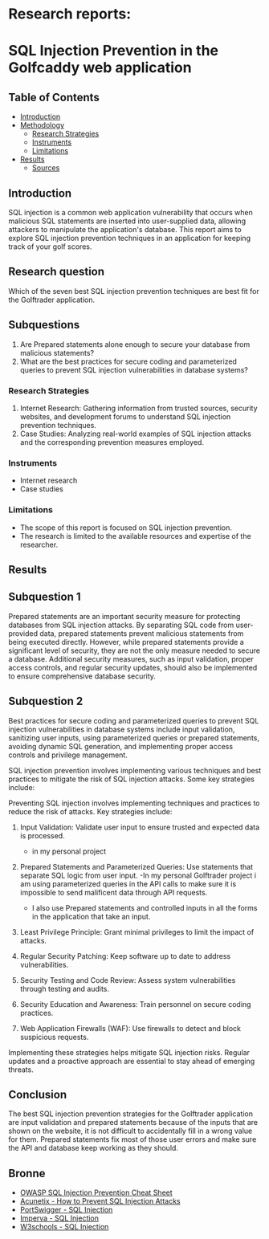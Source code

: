 <h1> Research reports: </h1>

 # SQL Injection Prevention in the Golfcaddy web application

## Table of Contents
- [Introduction](#introduction)
- [Methodology](#methodology)
  - [Research Strategies](#research-strategies)
  - [Instruments](#instruments)
  - [Limitations](#limitations)
- [Results](#results)
  - [Sources](#sources)

## Introduction
SQL injection is a common web application vulnerability that occurs when malicious SQL statements are inserted into user-supplied data, allowing attackers to manipulate the application's database. This report aims to explore SQL injection prevention techniques in an application for keeping track of your golf scores.

## Research question
Which of the seven best SQL injection prevention techniques are best fit for the Golftrader application.
## Subquestions
 1. Are Prepared statements alone enough to secure your database from malicious statements?
 2. What are the best practices for secure coding and parameterized queries to prevent SQL injection vulnerabilities in database systems?

### Research Strategies
1. Internet Research: Gathering information from trusted sources, security websites, and development forums to understand SQL injection prevention techniques.
2. Case Studies: Analyzing real-world examples of SQL injection attacks and the corresponding prevention measures employed.
 

### Instruments
- Internet research
- Case studies


### Limitations
- The scope of this report is focused on SQL injection prevention.
- The research is limited to the available resources and expertise of the researcher.

## Results

## Subquestion 1

Prepared statements are an important security measure for protecting databases from SQL injection attacks. By separating SQL code from user-provided data, prepared statements prevent malicious statements from being executed directly. However, while prepared statements provide a significant level of security, they are not the only measure needed to secure a database. Additional security measures, such as input validation, proper access controls, and regular security updates, should also be implemented to ensure comprehensive database security.


## Subquestion 2

Best practices for secure coding and parameterized queries to prevent SQL injection vulnerabilities in database systems include input validation, sanitizing user inputs, using parameterized queries or prepared statements, avoiding dynamic SQL generation, and implementing proper access controls and privilege management.




SQL injection prevention involves implementing various techniques and best practices to mitigate the risk of SQL injection attacks. Some key strategies include:

Preventing SQL injection involves implementing techniques and practices to reduce the risk of attacks. Key strategies include:

1. Input Validation: Validate user input to ensure trusted and expected data is processed.
   - in my personal project 

2. Prepared Statements and Parameterized Queries: Use statements that separate SQL logic from user input.
    -In my personal Golftrader project i am using parameterized queries in the API calls to make sure it is impossible to send malificent data through API requests.
    - I also use Prepared statements and controlled inputs in all the forms in the application that take an input.

3. Least Privilege Principle: Grant minimal privileges to limit the impact of attacks.

4. Regular Security Patching: Keep software up to date to address vulnerabilities.

5. Security Testing and Code Review: Assess system vulnerabilities through testing and audits.

6. Security Education and Awareness: Train personnel on secure coding practices.

7. Web Application Firewalls (WAF): Use firewalls to detect and block suspicious requests.

Implementing these strategies helps mitigate SQL injection risks. Regular updates and a proactive approach are essential to stay ahead of emerging threats.

 
 ## Conclusion
The best SQL injection prevention strategies for the Golftrader application are input validation and prepared statements because of the inputs that are shown on the website,
it is not difficult to accidentally fill in a wrong value for them. Prepared statements fix most of those user errors and make sure the API and database keep working as they should.

## Bronne
- [OWASP SQL Injection Prevention Cheat Sheet](https://cheatsheetseries.owasp.org/cheatsheets/SQL_Injection_Prevention_Cheat_Sheet.html)
- [Acunetix - How to Prevent SQL Injection Attacks](https://www.acunetix.com/blog/sql-injection/how-to-prevent-sql-injection-attacks/)
- [PortSwigger - SQL Injection](https://portswigger.net/web-security/sql-injection)
- [Imperva - SQL Injection](https://www.imperva.com/learn/application-security/sql-injection-sqli/)
- [W3schools - SQL Injection](https://www.w3schools.com/sql/sql_injection.asp)



